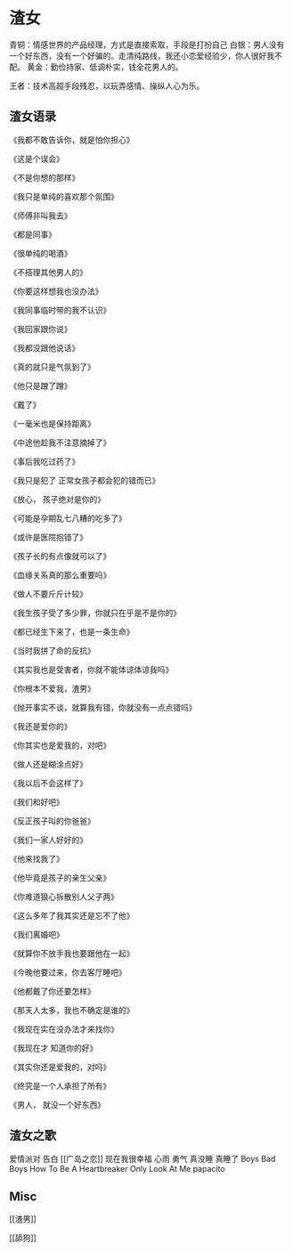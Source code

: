 # 渣女


青铜：情感世界的产品经理，方式是直接索取，手段是打扮自己
白银：男人没有一个好东西，没有一个好骗的。走清纯路线，我还小恋爱经验少，你人很好我不配。
黄金：勤俭持家、低调朴实，钱全花男人的。

王者：技术高超手段残忍，以玩弄感情、操纵人心为乐。


## 渣女语录

《我都不敢告诉你，就是怕你担心》

《这是个误会》

《不是你想的那样》

《我只是单纯的喜欢那个氛围》

《师傅非叫我去》

《都是同事》

《很单纯的喝酒》

《不搭理其他男人的》

《你要这样想我也没办法》

《我同事临时带的我不认识》

《我回家跟你说》

《我都没跟他说话》

《真的就只是气氛到了》

《他只是蹭了蹭》

《戴了》

《一毫米也是保持距离》

《中途他趁我不注意摘掉了》

《事后我吃过药了》

《我只是犯了 正常女孩子都会犯的错而已》

《放心， 孩子绝对是你的》

《可能是孕期乱七八糟的吃多了》

《或许是医院抱错了》

《孩子长的有点像就可以了》

《血缘关系真的那么重要吗》

《做人不要斤斤计较》

《我生孩子受了多少罪，你就只在乎是不是你的》

《都已经生下来了，也是一条生命》

《当时我拼了命的反抗》

《其实我也是受害者，你就不能体谅体谅我吗》

《你根本不爱我，渣男》

《抛开事实不谈，就算我有错，你就没有一点点错吗》

《我还是爱你的》

《你其实也是爱我的，对吧》

《做人还是糊涂点好》

《我以后不会这样了》

《我们和好吧》

《反正孩子叫的你爸爸》

《我们一家人好好的》

《他来找我了》

《他毕竟是孩子的亲生父亲》

《你难道狠心拆散别人父子两》

《这么多年了我其实还是忘不了他》

《我们离婚吧》

《就算你不放手我也要跟他在一起》

《今晚他要过来，你去客厅睡吧》

《他都戴了你还要怎样》

《那天人太多，我也不确定是谁的》

《我现在实在没办法才来找你》

《我现在才 知道你的好》

《其实你还是爱我的，对吗》

《终究是一个人承担了所有》

《男人， 就没一个好东西》




## 渣女之歌

爱情派对
告白
[[广岛之恋]]
现在我很幸福
心雨
勇气
真没睡
真睡了
Boys
Bad Boys
How To Be A Heartbreaker
Only Look At Me
papacito


## Misc

[[渣男]]

[[舔狗]]



